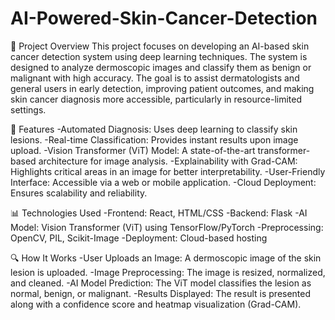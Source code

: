 # AI-Powered-Skin-Cancer-Detection
📌 Project Overview
This project focuses on developing an AI-based skin cancer detection system using deep learning techniques. The system is designed to analyze dermoscopic images and classify them as benign or malignant with high accuracy. The goal is to assist dermatologists and general users in early detection, improving patient outcomes, and making skin cancer diagnosis more accessible, particularly in resource-limited settings.

🚀 Features
-Automated Diagnosis: Uses deep learning to classify skin lesions.
-Real-time Classification: Provides instant results upon image upload.
-Vision Transformer (ViT) Model: A state-of-the-art transformer-based architecture for image analysis.
-Explainability with Grad-CAM: Highlights critical areas in an image for better interpretability.
-User-Friendly Interface: Accessible via a web or mobile application.
-Cloud Deployment: Ensures scalability and reliability.

📊 Technologies Used
-Frontend: React, HTML/CSS
-Backend: Flask
-AI Model: Vision Transformer (ViT) using TensorFlow/PyTorch
-Preprocessing: OpenCV, PIL, Scikit-Image
-Deployment: Cloud-based hosting

🔍 How It Works
-User Uploads an Image: A dermoscopic image of the skin lesion is uploaded.
-Image Preprocessing: The image is resized, normalized, and cleaned.
-AI Model Prediction: The ViT model classifies the lesion as normal, benign, or malignant.
-Results Displayed: The result is presented along with a confidence score and heatmap visualization (Grad-CAM).
